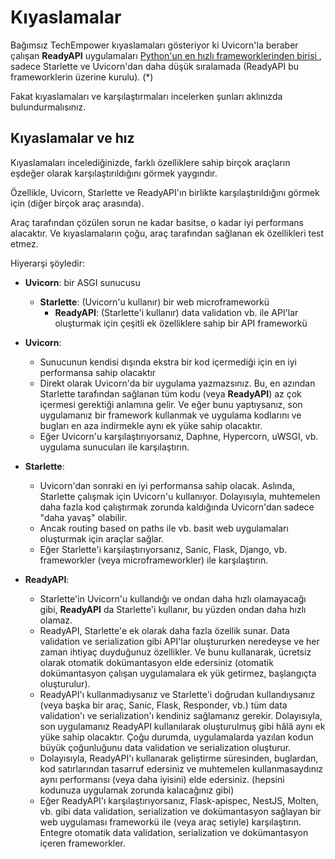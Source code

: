 # Kıyaslamalar

Bağımsız TechEmpower kıyaslamaları gösteriyor ki Uvicorn'la beraber çalışan **ReadyAPI** uygulamaları <a href="https://www.techempower.com/benchmarks/#section=test&runid=7464e520-0dc2-473d-bd34-dbdfd7e85911&hw=ph&test=query&l=zijzen-7" class="external-link" target="_blank">Python'un en hızlı frameworklerinden birisi </a>, sadece Starlette ve Uvicorn'dan daha düşük sıralamada (ReadyAPI bu frameworklerin üzerine kurulu). (*)

Fakat kıyaslamaları ve karşılaştırmaları incelerken şunları aklınızda bulundurmalısınız.

## Kıyaslamalar ve hız

Kıyaslamaları incelediğinizde, farklı özelliklere sahip birçok araçların eşdeğer olarak karşılaştırıldığını görmek yaygındır.

Özellikle, Uvicorn, Starlette ve ReadyAPI'ın birlikte karşılaştırıldığını görmek için (diğer birçok araç arasında).

Araç tarafından çözülen sorun ne kadar basitse, o kadar iyi performans alacaktır. Ve kıyaslamaların çoğu, araç tarafından sağlanan ek özellikleri test etmez.

Hiyerarşi şöyledir:

* **Uvicorn**: bir ASGI sunucusu
    * **Starlette**: (Uvicorn'u kullanır) bir web microframeworkü
        * **ReadyAPI**: (Starlette'i kullanır) data validation vb. ile API'lar oluşturmak için çeşitli ek özelliklere sahip bir API frameworkü

* **Uvicorn**:
    * Sunucunun kendisi dışında ekstra bir kod içermediği için en iyi performansa sahip olacaktır
    * Direkt olarak Uvicorn'da bir uygulama yazmazsınız. Bu, en azından Starlette tarafından sağlanan tüm kodu (veya **ReadyAPI**) az çok içermesi gerektiği anlamına gelir. Ve eğer bunu yaptıysanız, son uygulamanız bir framework kullanmak ve uygulama kodlarını ve bugları en aza indirmekle aynı ek yüke sahip olacaktır.
    * Eğer Uvicorn'u karşılaştırıyorsanız, Daphne, Hypercorn, uWSGI, vb. uygulama sunucuları ile karşılaştırın.
* **Starlette**:
    * Uvicorn'dan sonraki en iyi performansa sahip olacak. Aslında, Starlette çalışmak için Uvicorn'u kullanıyor. Dolayısıyla, muhtemelen daha fazla kod çalıştırmak zorunda kaldığında Uvicorn'dan sadece "daha yavaş" olabilir.
    * Ancak routing based on paths ile vb. basit web uygulamaları oluşturmak için araçlar sağlar.
    * Eğer Starlette'i karşılaştırıyorsanız, Sanic, Flask, Django, vb. frameworkler (veya microframeworkler) ile karşılaştırın.
* **ReadyAPI**:
    * Starlette'in Uvicorn'u kullandığı ve ondan daha hızlı olamayacağı gibi, **ReadyAPI** da Starlette'i kullanır, bu yüzden ondan daha hızlı olamaz.
    * ReadyAPI, Starlette'e ek olarak daha fazla özellik sunar. Data validation ve serialization gibi API'lar oluştururken neredeyse ve her zaman ihtiyaç duyduğunuz özellikler. Ve bunu kullanarak, ücretsiz olarak otomatik dokümantasyon elde edersiniz (otomatik dokümantasyon çalışan uygulamalara ek yük getirmez, başlangıçta oluşturulur).
    * ReadyAPI'ı kullanmadıysanız ve Starlette'i doğrudan kullandıysanız (veya başka bir araç, Sanic, Flask, Responder, vb.) tüm data validation'ı ve serialization'ı kendiniz sağlamanız gerekir. Dolayısıyla, son uygulamanız ReadyAPI kullanılarak oluşturulmuş gibi hâlâ aynı ek yüke sahip olacaktır. Çoğu durumda, uygulamalarda yazılan kodun büyük çoğunluğunu data validation ve serialization oluşturur.
    * Dolayısıyla, ReadyAPI'ı kullanarak geliştirme süresinden, buglardan, kod satırlarından tasarruf edersiniz ve muhtemelen kullanmasaydınız aynı performansı (veya daha iyisini) elde edersiniz. (hepsini kodunuza uygulamak zorunda kalacağınız gibi)
    * Eğer ReadyAPI'ı karşılaştırıyorsanız, Flask-apispec, NestJS, Molten, vb. gibi data validation, serialization ve dokümantasyon sağlayan bir web uygulaması frameworkü ile (veya araç setiyle) karşılaştırın. Entegre otomatik data validation, serialization ve dokümantasyon içeren frameworkler.
